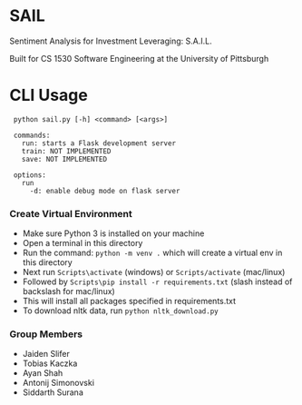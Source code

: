 # SAIL
Sentiment Analysis for Investment Leveraging: S.A.I.L.

Built for CS 1530 Software Engineering at the University of Pittsburgh

# CLI Usage
 ```
  python sail.py [-h] <command> [<args>]

  commands:
    run: starts a Flask development server
    train: NOT IMPLEMENTED
    save: NOT IMPLEMENTED
    
  options:
    run
      -d: enable debug mode on flask server
  ```

### Create Virtual Environment
- Make sure Python 3 is installed on your machine
- Open a terminal in this directory
- Run the command: ```python -m venv .``` which will create a virtual env in this directory
- Next run ```Scripts\activate``` (windows) or ```Scripts/activate``` (mac/linux)
- Followed by ```Scripts\pip install -r requirements.txt``` (slash instead of backslash for mac/linux)
- This will install all packages specified in requirements.txt
- To download nltk data, run ```python nltk_download.py```

### Group Members
- Jaiden Slifer
-  Tobias Kaczka
- Ayan Shah
- Antonij Simonovski
- Siddarth Surana